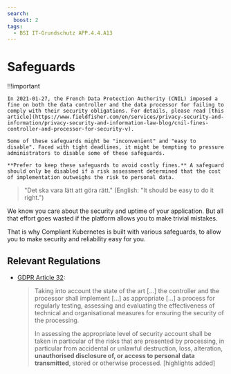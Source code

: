 ```yaml
---
search:
  boost: 2
tags:
  - BSI IT-Grundschutz APP.4.4.A13
---
```


# Safeguards

!!!important

    In 2021-01-27, the French Data Protection Authority (CNIL) imposed a fine on both the data controller and the data processor for failing to comply with their security obligations. For details, please read [this article](https://www.fieldfisher.com/en/services/privacy-security-and-information/privacy-security-and-information-law-blog/cnil-fines-controller-and-processor-for-security-v).

    Some of these safeguards might be "inconvenient" and "easy to disable". Faced with tight deadlines, it might be tempting to pressure administrators to disable some of these safeguards.

    **Prefer to keep these safeguards to avoid costly fines.** A safeguard should only be disabled if a risk assessment determined that the cost of implementation outweighs the risk to personal data.

> "Det ska vara lätt att göra rätt." (English: "It should be easy to do it right.")

We know you care about the security and uptime of your application. But all that effort goes wasted if the platform allows you to make trivial mistakes.

That is why Compliant Kubernetes is built with various safeguards, to allow you to make security and reliability easy for you.

## Relevant Regulations

- [GDPR Article 32](https://gdpr.fan/a32):

  > Taking into account the state of the art [...] the controller and the processor shall implement [...] as appropriate [...] a process for regularly testing, assessing and evaluating the effectiveness of technical and organisational measures for ensuring the security of the processing.
  >
  > In assessing the appropriate level of security account shall be taken in particular of the risks that are presented by processing, in particular from accidental or unlawful destruction, loss, alteration, **unauthorised disclosure of, or access to personal data transmitted**, stored or otherwise processed. [highlights added]
